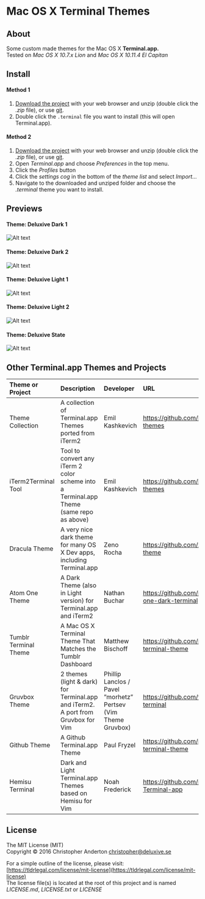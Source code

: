  Mac OS X Terminal Themes
=========================================================

## About
Some custom made themes for the Mac OS X **Terminal.app.**   
Tested on *Mac OS X 10.7.x Lion* and *Mac OS X 10.11.4 El Capitan*


## Install 

#### Method 1
1. [Download the project](https://github.com/christopheranderton/osx-terminal-themes/archive/master.zip) with your web browser and unzip (double click the *.zip* file), or use [git](https://github.com/christopheranderton/osx-terminal-themes.git).
2. Double click the `.terminal` file you want to install (this will open Terminal.app).

#### Method 2
1. [Download the project](https://github.com/christopheranderton/osx-terminal-themes/archive/master.zip) with your web browser and unzip (double click the *.zip* file), or use [git](https://github.com/christopheranderton/osx-terminal-themes.git).
2. Open *Terminal.app* and choose *Preferences* in the top menu. 
3. Click the *Profiles* button
4. Click the *settings cog* in the bottom of the *theme list* and select *Import…*
5. Navigate to the downloaded and unziped folder and choose the *.terminal* theme you want to install. 


## Previews

#### Theme: Deluxive Dark 1
 ![Alt text](https://raw.githubusercontent.com/christopheranderton/osx-terminal-themes/master/screenshots/terminal-deluxive-dark1.png "Deluxive Dark 1 Terminal.app Theme")
 
#### Theme: Deluxive Dark 2
 ![Alt text](https://raw.githubusercontent.com/christopheranderton/osx-terminal-themes/master/screenshots/terminal-deluxive-dark2.png "Deluxive Dark 2 Terminal.app Theme")
 
#### Theme: Deluxive Light 1
 ![Alt text](https://raw.githubusercontent.com/christopheranderton/osx-terminal-themes/master/screenshots/terminal-deluxive-light1.png "Deluxive Light 1 Terminal.app Theme")
 
#### Theme: Deluxive Light 2
 ![Alt text](https://raw.githubusercontent.com/christopheranderton/osx-terminal-themes/master/screenshots/terminal-deluxive-light2.png "Deluxive Light 2 Terminal.app Theme")
 
#### Theme: Deluxive State
 ![Alt text](https://raw.githubusercontent.com/christopheranderton/osx-terminal-themes/master/screenshots/terminal-deluxivestate.png "Deluxive State Terminal.app Theme")


## Other Terminal.app Themes and Projects 

| Theme or Project | Description | Developer | URL |
|      :---|      :---|       :---|  :---|
|  Theme Collection | A collection of Terminal.app Themes ported from iTerm2  | Emil Kashkevich | https://github.com/lysyi3m/osx-terminal-themes |
| iTerm2Terminal Tool  | Tool to convert any iTerm 2 color scheme into a Terminal.app Theme (same repo as above) | Emil Kashkevich | https://github.com/lysyi3m/osx-terminal-themes |
| Dracula Theme | A very nice dark theme for many OS X Dev apps, including Terminal.app  | Zeno Rocha   | https://github.com/zenorocha/dracula-theme |
| Atom One Theme | A Dark Theme (also in Light version) for Terminal.app and iTerm2 | Nathan Buchar | https://github.com/nathanbuchar/atom-one-dark-terminal |
| Tumblr Terminal Theme | A Mac OS X Terminal Theme That Matches the Tumblr Dashboard  | Matthew Bischoff | https://github.com/mattbischoff/tumblr-terminal-theme |
| Gruvbox Theme | 2 themes (light & dark) for Terminal.app and iTerm2. A port from Gruvbox for Vim  | Phillip Lanclos / Pavel ”morhetz” Pertsev  (Vim Theme Gruvbox) | https://github.com/flipxfx/gruvbox-terminal |
| Github Theme | A Github Terminal.app Theme  | Paul Fryzel | https://github.com/paulfryzel/github-terminal-theme |
| Hemisu Terminal | Dark and Light Terminal.app Themes based on Hemisu for Vim  | Noah Frederick | https://github.com/noahfrederick/Hemisu-Terminal-app |



## License

The MIT License (MIT)  
Copyright © 2016 Christopher Anderton <christopher@deluxive.se>   
  
For a simple outline of the license, please visit: [https://tldrlegal.com/license/mit-license](https://tldrlegal.com/license/mit-license)  
The license file(s) is located at the root of this project and is named *LICENSE.md*, *LICENSE.txt* or *LICENSE*  


